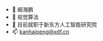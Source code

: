 - 👋 阚海鹏
- 👀 视觉算法
- 🌱 目前就职于新东方人工智能研究院
- 📫 kanhaipeng@xdf.cn

<!---
Fight-hawk/Fight-hawk is a ✨ special ✨ repository because its `README.md` (this file) appears on your GitHub profile.
You can click the Preview link to take a look at your changes.
--->
